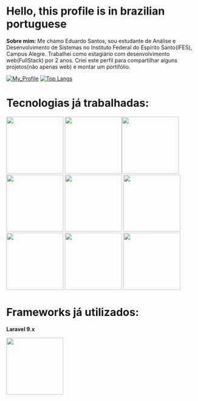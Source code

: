# Hello, this profile is in brazilian portuguese

**Sobre mim:** Me chamo Eduardo Santos, sou estudante de Análise e Desenvolvimento de Sistemas no Instituto Federal do Espírito Santo(IFES), Campus Alegre.
Trabalhei como estagiário com desenvolvimento web(FullStack) por 2 anos. Criei este perfil para compartilhar alguns projetos(não apenas web) e montar um portifólio.
 
 [![My_Profile](https://github-readme-stats.vercel.app/api?username=SalelaDudu&show_icons=true&theme=onedark)](https://github.com/SalelaDudu/github-readme-stats)
 [![Top Langs](https://github-readme-stats.vercel.app/api/top-langs/?username=SalelaDudu&layout=donut&theme=dracula)](https://github.com/SalelaDudu/github-readme-stats)
 
 # Tecnologias já trabalhadas:      
<img width="150" src="https://cdn.jsdelivr.net/gh/devicons/devicon/icons/python/python-original.svg"/> <img width="150" src="https://cdn.jsdelivr.net/gh/devicons/devicon/icons/java/java-original-wordmark.svg"/><img width="150" src="https://cdn.jsdelivr.net/gh/devicons/devicon/icons/html5/html5-original-wordmark.svg"/> <img width="150" src="https://cdn.jsdelivr.net/gh/devicons/devicon/icons/css3/css3-original-wordmark.svg"/> <img width="150" src="https://cdn.jsdelivr.net/gh/devicons/devicon/icons/javascript/javascript-original.svg"/> <img width="150" src="https://cdn.jsdelivr.net/gh/devicons/devicon/icons/jquery/jquery-original-wordmark.svg"/> <img width="150" src="https://cdn.jsdelivr.net/gh/devicons/devicon/icons/sass/sass-original.svg"/> <img width="150" src="https://cdn.jsdelivr.net/gh/devicons/devicon/icons/php/php-original.svg"/> <img width="150" src="https://cdn.jsdelivr.net/gh/devicons/devicon/icons/mysql/mysql-original-wordmark.svg"/>

# Frameworks já utilizados:
 **Laravel 9.x**

<img width="150px" src="https://cdn.jsdelivr.net/gh/devicons/devicon/icons/laravel/laravel-plain-wordmark.svg"/>
